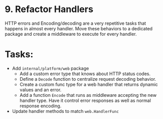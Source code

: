 # 9. Refactor Handlers

HTTP errors and Encoding/decoding are a very repetitive tasks that happens in
almost every handler. Move these behaviors to a dedicated package and create a
middleware to execute for every handler.

# Tasks:

- Add `internal/platform/web` package
  - Add a custom error type that knows about HTTP status codes.
  - Define a `Decode` function to centralize request decoding behavior.
  - Create a custom func type for a web handler that returns dynamic values and an error.
  - Add a function `Encode` that runs as middleware accepting the new handler type. Have it control error responses as well as normal response encoding.
- Update handler methods to match `web.HandlerFunc`
